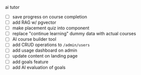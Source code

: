 ai tutor

- [ ] save progress on course completion
- [ ] add RAG w/ pgvector
- [ ] make placement quiz into component
- [ ] replace "continue learning" dummy data with actual courses
- [ ] AI course builder tool
- [ ] add CRUD operations to `/admin/users`
- [ ] add usage dashboard on admin
- [ ] update content on landing page
- [ ] add goals feature
- [ ] add AI evaluation of goals
